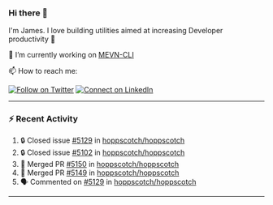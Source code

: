 ### Hi there 👋

I'm James. I love building utilities aimed at increasing Developer productivity :raised_hands: 

🔭 I’m currently working on [MEVN-CLI](https://github.com/madlabsinc/mevn-cli)

📫 How to reach me:

[![Follow on Twitter](https://img.shields.io/badge/--twitter?label=Twitter&logo=Twitter&style=social)](https://twitter.com/james_madhacks) [![Connect on LinkedIn](https://img.shields.io/badge/--linkedin?label=LinkedIn&logo=LinkedIn&style=social)](https://www.linkedin.com/in/jamesgeorge007)

---

### :zap: Recent Activity

<!--START_SECTION:activity-->
1. 🔒 Closed issue [#5129](https://github.com/hoppscotch/hoppscotch/issues/5129) in [hoppscotch/hoppscotch](https://github.com/hoppscotch/hoppscotch)
2. 🔒 Closed issue [#5102](https://github.com/hoppscotch/hoppscotch/issues/5102) in [hoppscotch/hoppscotch](https://github.com/hoppscotch/hoppscotch)
3. 🎉 Merged PR [#5150](https://github.com/hoppscotch/hoppscotch/pull/5150) in [hoppscotch/hoppscotch](https://github.com/hoppscotch/hoppscotch)
4. 🎉 Merged PR [#5149](https://github.com/hoppscotch/hoppscotch/pull/5149) in [hoppscotch/hoppscotch](https://github.com/hoppscotch/hoppscotch)
5. 🗣 Commented on [#5129](https://github.com/hoppscotch/hoppscotch/issues/5129#issuecomment-2969148088) in [hoppscotch/hoppscotch](https://github.com/hoppscotch/hoppscotch)
<!--END_SECTION:activity-->

---

<!--
**jamesgeorge007/jamesgeorge007** is a ✨ _special_ ✨ repository because its `README.md` (this file) appears on your GitHub profile.

Here are some ideas to get you started:

- 🌱 I’m currently learning ...
- 👯 I’m looking to collaborate on ...
- 🤔 I’m looking for help with ...
- 💬 Ask me about ...
- 😄 Pronouns: ...
- ⚡ Fun fact: ...
-->
